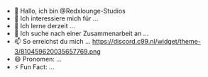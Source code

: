 - 👋 Hallo, ich bin @Redxlounge-Studios
- 👀 Ich interessiere mich für ...
- 🌱 Ich lerne derzeit ...
- 💞 Ich suche nach einer Zusammenarbeit an ...
- 📫 So erreichst du mich ...  https://discord.c99.nl/widget/theme-3/810459620035657769.png
- 😄 Pronomen: ...
- ⚡ Fun Fact: ...

<!---
Redxlounge-Studios/Redxlounge-Studios ist ein ✨ besonderes ✨ Repository, da sein `README.md` (diese Datei) auf deinem GitHub-Profil angezeigt wird.
Du kannst auf den Vorschau-Link klicken, um deine Änderungen zu betrachten.
---> 
